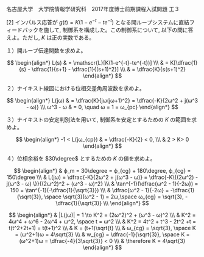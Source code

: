 名古屋大学　大学院情報学研究科　2017年度博士前期課程入試問題 工３

\[2] インパルス応答が $g(t) = K(1-e^{-t}-te^{-t})$ となる開ループシステムに直結フィードバックを施して, 制御系を構成した。この制御系について, 以下の問に答えよ。ただし, $K$ は正の実数である。

１）開ループ伝達関数を求めよ。

$$
    \begin{align*}
        L(s) & = \mathscr{L}[K(1-e^{-t}-te^{-t})] \\\
        & = K[\dfrac{1}{s} - \dfrac{1}{s+1} - \dfrac{1}{(s+1)^2}] \\\
        & = \dfrac{K}{s(s+1)^2}
    \end{align*}
$$

２）ナイキスト線図における位相交差角周波数を求めよ。

$$
    \begin{align*}
        L(jω) & = \dfrac{K}{jω(jω+1)^2} = \dfrac{-K}{2ω^2 + j(ω^3 - ω)} \\\
        ω^3 - ω & = 0, \quad ω = 1 = ω_{pc} 
    \end{align*}
$$

３）ナイキストの安定判別法を用いて, 制御系を安定とするための $K$ の範囲を求めよ。

$$
    \begin{align*}
        -1 < L(jω_{cp}) & = \dfrac{-K}{2} < 0, \\\
        & 2 > K> 0
    \end{align*}
$$

４）位相余裕を $30\degree$ とするための $K$ の値を求めよ。

$$
    \begin{align*}
        & ϕ_m = 30\degree = ϕ_{cg} + 180\degree, ϕ_{cg} = 150\degree \\\
        & L(jω) = \dfrac{-K}{2ω^2 + j(ω^3 - ω)} = \dfrac{-K\{(2ω^2) - j(ω^3 - ω) \}}{(2ω^2)^2 + (ω^3 - ω)^2} \\\ 
        & \tan^{-1}(\dfrac{ω^2 - 1}{-2ω}) = 150 = \tan^{-1}(-\dfrac{1}{\sqrt{3}}) \\\
        & \dfrac{ω^2 - 1}{-2ω} = -\dfrac{1}{\sqrt{3}}, \space \sqrt{3}(ω^2 - 1) = 2ω,\space ω_{cg} = \sqrt{3}, -\dfrac{1}{\sqrt{3}} \\\
    \end{align*}
$$

$$
    \begin{align*}
        & |L(jω)| = 1 \to K^2 = (2ω^2)^2 + (ω^3 - ω)^2 \\\
        & K^2 = 4ω^4 + ω^6 - 2ω^4 + ω^2, \space t = ω^2 \\\
        & K^2 = 4t^2 + t^3 - 2t^2 +t = t(t^2+2t+1) = t(t+1)^2 \\\
        & K = (t+1)\sqrt{t} \\\
        & ω_{cg} = \sqrt{3}, \space K = (ω^2+1)ω = 4\sqrt{3} \\\
        & w_{cg} = \dfrac{-1}{\sqrt{3}}, \space K = (ω^2+1)ω = \dfrac{-4}{3\sqrt{3}} < 0 \\\
        & \therefore K = 4\sqrt{3}
    \end{align*}
$$